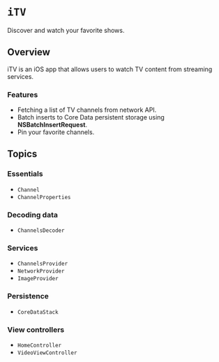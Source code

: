 # ``iTV``

Discover and watch your favorite shows.

## Overview

iTV is an iOS app that allows users to watch TV content from streaming services.

### Features

- Fetching a list of TV channels from network API.
- Batch inserts to Core Data persistent storage using **NSBatchInsertRequest**.
- Pin your favorite channels.

## Topics

### Essentials

- ``Channel``
- ``ChannelProperties``

### Decoding data

- ``ChannelsDecoder``

### Services

- ``ChannelsProvider``
- ``NetworkProvider``
- ``ImageProvider``

### Persistence

- ``CoreDataStack``

### View controllers

- ``HomeController``
- ``VideoViewController``
